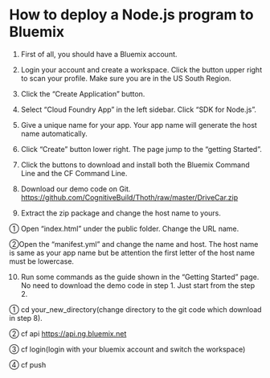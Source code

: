 How to deploy a Node.js program to Bluemix
==========================================

1.	First of all, you should have a Bluemix account. 

2.	Login your account and create a workspace.  Click the button upper right to scan your profile. Make sure you are in the US South Region.

3.	Click the “Create Application” button. 

4.	Select “Cloud Foundry App” in the left sidebar.  Click “SDK for Node.js”.

5.	Give a unique name for your app. Your app name will generate the host name automatically. 

6.  Click “Create” button lower right. The page jump to the “getting Started”. 

7.	Click the buttons to download and install both the Bluemix Command Line and the CF Command Line.

8.	Download our demo code on Git. 
https://github.com/CognitiveBuild/Thoth/raw/master/DriveCar.zip

9.	Extract the zip package and change the host name to yours.
  
  ① Open “index.html” under the public folder. Change the URL name.  
  
  ②Open the “manifest.yml” and change the name and host. The host name is same as your app name but be attention the first letter of the host name must be lowercase. 

10.	 Run some commands as the guide shown in the “Getting Started” page. No need to download the demo code in step 1. Just start from the step 2.

  ① cd your_new_directory(change directory to the git code which download in step 8).  
  
  ② cf api https://api.ng.bluemix.net  
  
  ③ cf login(login with your bluemix account and switch the workspace)  
  
  ④ cf push


 




